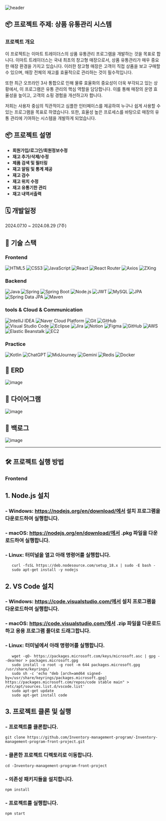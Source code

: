 ![header](https://capsule-render.vercel.app/api?type=waving&color=gradient&height=300&section=header&text=Inventory%20Mangement%20Program&fontSize=50)

## 📦 프로젝트 주제: 상품 유통관리 시스템

### 프로젝트 개요
이 프로젝트는 이마트 트레이더스의 상품 유통관리 프로그램을 개발하는 것을 목표로 합니다. 이마트 트레이더스는 국내 최초의 창고형 매장으로서, 상품 유통관리가 매우 중요한 매장 환경을 가지고 있습니다. 이러한 창고형 매장은 고객이 직접 상품을 보고 구매할 수 있으며, 
매장 전체의 재고를 효율적으로 관리하는 것이 필수적입니다.

또한 최근 오프라인 3사 통합으로 인해 물류 효율화의 중요성이 더욱 부각되고 있는 상황에서, 이 프로그램은 유통 관리의 핵심 역할을 담당합니다. 이를 통해 매장의 운영 효율성을 높이고, 고객의 쇼핑 경험을 개선하고자 합니다.

저희는 사용자 중심의 직관적이고 심플한 인터페이스를 제공하여 누구나 쉽게 사용할 수 있는 프로그램을 목표로 하였습니다. 또한, 효율성 높은 프로세스를 바탕으로 매장의 유통 관리에 기여하는 시스템을 개발하게 되었습니다.


## 📦 프로젝트 설명
- **회원가입/로그인/회원정보수정**
- **재고 추가/삭제/수정**
- **제품 검색 및 필터링**
- **재고 알림 및 통계 제공**
- **재고 검수**
- **재고 위치 수정**
- **재고 유통기한 관리**
- **재고 내역서출력**


## 🗓️ 개발일정
2024.07.10 ~ 2024.08.29 (7주)

## 🚀 기술 스택

### Frontend

![HTML5](https://img.shields.io/badge/HTML5-E34F26?style=for-the-badge&logo=html5&logoColor=white)
![CSS3](https://img.shields.io/badge/CSS3-1572B6?style=for-the-badge&logo=css3&logoColor=white)
![JavaScript](https://img.shields.io/badge/JavaScript-F7DF1E?style=for-the-badge&logo=javascript&logoColor=black)
![React](https://img.shields.io/badge/React-61DAFB?style=for-the-badge&logo=react&logoColor=white)
![React Router](https://img.shields.io/badge/React_Router-CA4245?style=for-the-badge&logo=react-router&logoColor=white)
![Axios](https://img.shields.io/badge/Axios-5A29E4?style=for-the-badge&logo=axios&logoColor=white)
![ZXing](https://img.shields.io/badge/ZXing-000000?style=for-the-badge&logo=data:image/svg+xml;base64,<Base64-encoded-svg>&logoColor=white)

### Backend

![Java](https://img.shields.io/badge/Java-007396?style=for-the-badge&logo=java&logoColor=white)
![Spring](https://img.shields.io/badge/Spring-6DB33F?style=for-the-badge&logo=spring&logoColor=white)
![Spring Boot](https://img.shields.io/badge/Spring_Boot-6DB33F?style=for-the-badge&logo=springboot&logoColor=white)
![Node.js](https://img.shields.io/badge/Node.js-339933?style=for-the-badge&logo=node.js&logoColor=white)
![JWT](https://img.shields.io/badge/JWT-000000?style=for-the-badge&logo=jsonwebtokens&logoColor=white)
![MySQL](https://img.shields.io/badge/MySQL-4479A1?style=for-the-badge&logo=mysql&logoColor=white)
![JPA](https://img.shields.io/badge/JPA-6DB33F?style=for-the-badge&logo=hibernate&logoColor=white)
![Spring Data JPA](https://img.shields.io/badge/Spring%20Data%20JPA-6DB33F?style=for-the-badge&logo=spring&logoColor=white)
![Maven](https://img.shields.io/badge/Maven-C71A36?style=for-the-badge&logo=apache-maven&logoColor=white)


### tools & Cloud & Communication

![IntelliJ IDEA](https://img.shields.io/badge/IntelliJ_IDEA-000000?style=for-the-badge&logo=intellijidea&logoColor=white)
![Naver Cloud Platform](https://img.shields.io/badge/Naver_Cloud_Platform-03C75A?style=for-the-badge&logo=naver&logoColor=white)
![Git](https://img.shields.io/badge/Git-F05032?style=for-the-badge&logo=git&logoColor=white)
![GitHub](https://img.shields.io/badge/GitHub-181717?style=for-the-badge&logo=github&logoColor=white)
![Visual Studio Code](https://img.shields.io/badge/VS_Code-007ACC?style=for-the-badge&logo=visualstudiocode&logoColor=white)
![Eclipse](https://img.shields.io/badge/Eclipse-2C2255?style=for-the-badge&logo=eclipse&logoColor=white)
![Jira](https://img.shields.io/badge/Jira-0052CC?style=for-the-badge&logo=jira&logoColor=white)
![Notion](https://img.shields.io/badge/Notion-000000?style=for-the-badge&logo=notion&logoColor=white)
![Figma](https://img.shields.io/badge/Figma-F24E1E?style=for-the-badge&logo=figma&logoColor=white)
![GitHub](https://img.shields.io/badge/GitHub-181717?style=for-the-badge&logo=github&logoColor=white)
![AWS](https://img.shields.io/badge/AWS-232F3E?style=for-the-badge&logo=amazonaws&logoColor=white)
![Elastic Beanstalk](https://img.shields.io/badge/Elastic_Beanstalk-FF9900?style=for-the-badge&logo=awselasticbeanstalk&logoColor=white)
![EC2](https://img.shields.io/badge/EC2-FF9900?style=for-the-badge&logo=amazonec2&logoColor=white)


### Practice

![Kotlin](https://img.shields.io/badge/Kotlin-7F52FF?style=for-the-badge&logo=kotlin&logoColor=white)
![ChatGPT](https://img.shields.io/badge/ChatGPT-412991?style=for-the-badge&logo=openai&logoColor=white)
![MidJourney](https://img.shields.io/badge/MidJourney-000000?style=for-the-badge&logoColor=white)
![Gemini](https://img.shields.io/badge/Gemini-4285F4?style=for-the-badge&logo=gemini&logoColor=white)
![Redis](https://img.shields.io/badge/Redis-DC382D?style=for-the-badge&logo=redis&logoColor=white)
![Docker](https://img.shields.io/badge/Docker-2496ED?style=for-the-badge&logo=docker&logoColor=white)


## 💾 ERD
![image](https://github.com/user-attachments/assets/11533daf-129d-481e-bf03-dcf0600376ea)


## 🔁 다이어그램
![image](https://github.com/user-attachments/assets/beba4796-7699-4aaa-9c9b-d5fce0eb9f9b)


## 📝 백로그
![image](https://github.com/user-attachments/assets/87a668cd-e931-434a-ada7-6bd86df961e1)

---

## 🛠 프로젝트 실행 방법

### Frontend

   ## 1. Node.js 설치
   ### - Windows: https://nodejs.org/en/download/에서 설치 프로그램을 다운로드하여 실행합니다.
   ### - macOS: https://nodejs.org/en/download/에서 .pkg 파일을 다운로드하여 실행합니다.
   ### - Linux: 터미널을 열고 아래 명령어를 실행합니다.
   ```
      curl -fsSL https://deb.nodesource.com/setup_18.x | sudo -E bash -
      sudo apt-get install -y nodejs
   ```
   
   ## 2. VS Code 설치
   ### - Windows: https://code.visualstudio.com/에서 설치 프로그램을 다운로드하여 실행합니다.
   ### - macOS: https://code.visualstudio.com/에서 .zip 파일을 다운로드하고 응용 프로그램 폴더로 드래그합니다.
   ### - Linux: 터미널에서 아래 명령어를 실행합니다.
   ```
      wget -qO- https://packages.microsoft.com/keys/microsoft.asc | gpg --dearmor > packages.microsoft.gpg
      sudo install -o root -g root -m 644 packages.microsoft.gpg /usr/share/keyrings/
      sudo sh -c 'echo "deb [arch=amd64 signed-by=/usr/share/keyrings/packages.microsoft.gpg] https://packages.microsoft.com/repos/code stable main" > /etc/apt/sources.list.d/vscode.list'
      sudo apt-get update
      sudo apt-get install code
   ```

   ## 3. 프로젝트 클론 및 실행
   ### - 프로젝트를 클론합니다.
   ```
   git clone https://github.com/Inventory-management-program/-Inventory-management-program-front-project.git
   ```
   
   ### - 클론한 프로젝트 디렉토리로 이동합니다.
   ```
   cd -Inventory-management-program-front-project
   ```
   
   ### - 의존성 패키지들을 설치합니다.
   ```
   npm install
   ```
   
   ### - 프로젝트를 실행합니다.
   ```
   npm start
   ```



